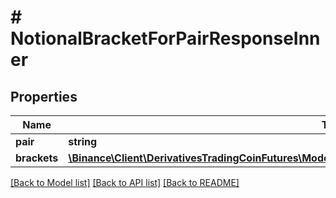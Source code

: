# # NotionalBracketForPairResponseInner

## Properties

Name | Type | Description | Notes
------------ | ------------- | ------------- | -------------
**pair** | **string** |  | [optional]
**brackets** | [**\Binance\Client\DerivativesTradingCoinFutures\Model\NotionalBracketForPairResponseInnerBracketsInner[]**](NotionalBracketForPairResponseInnerBracketsInner.md) |  | [optional]

[[Back to Model list]](../../README.md#models) [[Back to API list]](../../README.md#endpoints) [[Back to README]](../../README.md)
